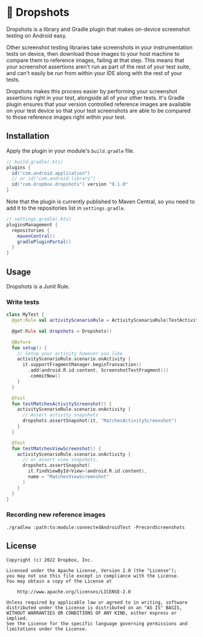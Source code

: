# 📱 Dropshots

Dropshots is a library and Gradle plugin that makes on-device screenshot testing on Android easy.

Other screenshot testing libraries take screenshots in your instrumentation tests on device, then
download those images to your host machine to compare them to reference images, failing at that
step. This means that your screenshot assertions aren't run as part of the rest of your test suite,
and can't easily be run from within your IDE along with the rest of your tests.

Dropshots makes this process easier by performing your screenshot assertions right in your test,
alongside all of your other tests. It's Gradle plugin ensures that your version controlled
reference images are available on your test device so that your test screenshots are able to be
compared to those reference images right within your test.

## Installation

Apply the plugin in your module's `build.gradle` file.

```groovy
// build.gradle(.kts)
plugins {
  id("com.android.application")
  // or id("com.android.library")
  id("com.dropbox.dropshots") version "0.1.0"
}
```

Note that the plugin is currently published to Maven Central, so you need to add it to the repositories list in `settings.gradle`.

```groovy
// settings.gradle(.kts)
pluginsManagement {
  repositories {
    mavenCentral()
    gradlePluginPortal()
  }
}
```

## Usage

Dropshots is a Junit Rule.

### Write tests

```kotlin
class MyTest {
  @get:Rule val activityScenarioRule = ActivityScenarioRule(TestActivity::class.java)

  @get:Rule val dropshots = Dropshots()

  @Before
  fun setup() {
    // Setup your activity however you like
    activityScenarioRule.scenario.onActivity {
      it.supportFragmentManager.beginTransaction()
        .add(android.R.id.content, ScreenshotTestFragment())
        .commitNow()
    }
  }

  @Test
  fun testMatchesActivityScreenshot() {
    activityScenarioRule.scenario.onActivity {
      // Assert activity snapshots
      dropshots.assertSnapshot(it, "MatchesActivityScreenshot")
    }
  }

  @Test
  fun testMatchesViewScreenshot() {
    activityScenarioRule.scenario.onActivity {
      // or assert view snapshots.
      dropshots.assertSnapshot(
        it.findViewById<View>(android.R.id.content),
        name = "MatchesViewScreenshot"
      )
    }
  }
}
```

### Recording new reference images

```shell
./gradlew :path:to:module:connectedAndroidTest -PrecordScreenshots
```

## License

    Copyright (c) 2022 Dropbox, Inc.

    Licensed under the Apache License, Version 2.0 (the "License");
    you may not use this file except in compliance with the License.
    You may obtain a copy of the License at

        http://www.apache.org/licenses/LICENSE-2.0

    Unless required by applicable law or agreed to in writing, software
    distributed under the License is distributed on an "AS IS" BASIS,
    WITHOUT WARRANTIES OR CONDITIONS OF ANY KIND, either express or implied.
    See the License for the specific language governing permissions and
    limitations under the License.
